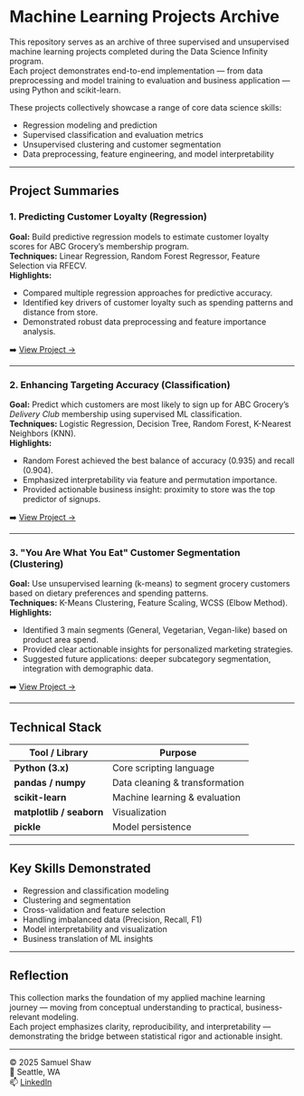 # Machine Learning Projects Archive

This repository serves as an archive of three supervised and unsupervised machine learning projects completed during the Data Science Infinity program.  
Each project demonstrates end-to-end implementation — from data preprocessing and model training to evaluation and business application — using Python and scikit-learn.

These projects collectively showcase a range of core data science skills:
- Regression modeling and prediction
- Supervised classification and evaluation metrics
- Unsupervised clustering and customer segmentation
- Data preprocessing, feature engineering, and model interpretability


---

## Project Summaries

### 1. Predicting Customer Loyalty (Regression)
**Goal:** Build predictive regression models to estimate customer loyalty scores for ABC Grocery’s membership program.  
**Techniques:** Linear Regression, Random Forest Regressor, Feature Selection via RFECV.  
**Highlights:**  
- Compared multiple regression approaches for predictive accuracy.  
- Identified key drivers of customer loyalty such as spending patterns and distance from store.  
- Demonstrated robust data preprocessing and feature importance analysis.

➡️ [View Project →](Regression%20Modeling/2024-10-11-predicting-customer-loyalty.md)

---

### 2. Enhancing Targeting Accuracy (Classification)
**Goal:** Predict which customers are most likely to sign up for ABC Grocery’s *Delivery Club* membership using supervised ML classification.  
**Techniques:** Logistic Regression, Decision Tree, Random Forest, K-Nearest Neighbors (KNN).  
**Highlights:**  
- Random Forest achieved the best balance of accuracy (0.935) and recall (0.904).  
- Emphasized interpretability via feature and permutation importance.  
- Provided actionable business insight: proximity to store was the top predictor of signups.

➡️ [View Project →](Classification%20Modeling/2024-10-19-enhancing-targeting-accuracy.md)

---

### 3. "You Are What You Eat" Customer Segmentation (Clustering)
**Goal:** Use unsupervised learning (k-means) to segment grocery customers based on dietary preferences and spending patterns.  
**Techniques:** K-Means Clustering, Feature Scaling, WCSS (Elbow Method).  
**Highlights:**  
- Identified 3 main segments (General, Vegetarian, Vegan-like) based on product area spend.  
- Provided clear actionable insights for personalized marketing strategies.  
- Suggested future applications: deeper subcategory segmentation, integration with demographic data.

➡️ [View Project →](KMeans$20Clustering/2024-10-25-customer-segmentation.md)

---

## Technical Stack

| Tool / Library | Purpose |
|----------------|----------|
| **Python (3.x)** | Core scripting language |
| **pandas / numpy** | Data cleaning & transformation |
| **scikit-learn** | Machine learning & evaluation |
| **matplotlib / seaborn** | Visualization |
| **pickle** | Model persistence |

---

## Key Skills Demonstrated

- Regression and classification modeling  
- Clustering and segmentation  
- Cross-validation and feature selection  
- Handling imbalanced data (Precision, Recall, F1)  
- Model interpretability and visualization  
- Business translation of ML insights

---

## Reflection

This collection marks the foundation of my applied machine learning journey — moving from conceptual understanding to practical, business-relevant modeling.  
Each project emphasizes clarity, reproducibility, and interpretability — demonstrating the bridge between statistical rigor and actionable insight.

---

© 2025 Samuel Shaw  
📍 Seattle, WA  
📫 [LinkedIn](https://www.linkedin.com/in/samuel-shaw-sammy-shaw/)
